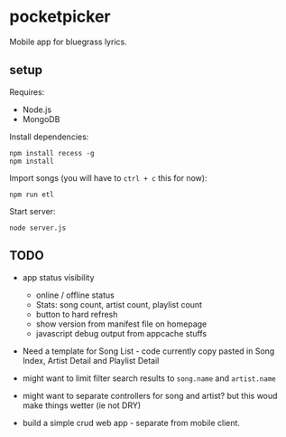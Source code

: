 # pocketpicker

Mobile app for bluegrass lyrics.

## setup

Requires:

* Node.js
* MongoDB

Install dependencies:
```
npm install recess -g
npm install
```

Import songs (you will have to `ctrl + c` this for now):
```
npm run etl
```

Start server:
```
node server.js
```

## TODO

* app status visibility
  - online / offline status
  - Stats: song count, artist count, playlist count
  - button to hard refresh
  - show version from manifest file on homepage
  - javascript debug output from appcache stuffs

* Need a template for Song List - code currently copy pasted in Song Index, Artist Detail and Playlist Detail

* might want to limit filter search results to `song.name` and `artist.name`
* might want to separate controllers for song and artist?  but this woud make things wetter (ie not DRY)

* build a simple crud web app - separate from mobile client.
